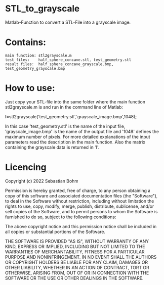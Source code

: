 # STL_to_grayscale

Matlab-Function to convert a STL-File into a grayscale image.

# Contains:
    main function: stl2grayscale.m
    test files:    half_sphere_concave.stl, test_geometry.stl
    result files:  half_sphere_concave_grayscale.bmp, test_geometry_grayscale.bmp
  
# How to use:

Just copy your STL-file into the same folder where the main function stl2grayscale.m is and run in the command line of Matlab:

I=stl2grayscale('test_geometry.stl','grayscale_image.bmp',1048); 

In this case 'test_geometry.stl' is the name of the input file, 'grayscale_image.bmp' is the name of the output file and '1048' defines the maximum number of pixels. For more detailed explanations of the input parameters read the description in the main function. Also the matrix containing the grayscale data is returned in 'I'.

# Licencing

Copyright (c) 2022 Sebastian Bohm

Permission is hereby granted, free of charge, to any person obtaining a copy of this software and associated documentation files (the "Software"), to deal in the Software without restriction, including without limitation the rights to use, copy, modify, merge, publish, distribute, sublicense, and/or sell copies of the Software, and to permit persons to whom the Software is furnished to do so, subject to the following conditions:

The above copyright notice and this permission notice shall be included in all copies or substantial portions of the Software.

THE SOFTWARE IS PROVIDED "AS IS", WITHOUT WARRANTY OF ANY KIND, EXPRESS OR IMPLIED, INCLUDING BUT NOT LIMITED TO THE WARRANTIES OF MERCHANTABILITY, FITNESS FOR A PARTICULAR PURPOSE AND NONINFRINGEMENT. IN NO EVENT SHALL THE AUTHORS OR COPYRIGHT HOLDERS BE LIABLE FOR ANY CLAIM, DAMAGES OR OTHER LIABILITY, WHETHER IN AN ACTION OF CONTRACT, TORT OR OTHERWISE, ARISING FROM, OUT OF OR IN CONNECTION WITH THE SOFTWARE OR THE USE OR OTHER DEALINGS IN THE SOFTWARE.
